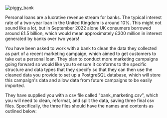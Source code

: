 ![piggy_bank](https://github.com/aaggi/cleaning_bank_data/assets/159773825/2795646a-ce19-4ee9-be47-4d4b3cdd8d65)

Personal loans are a lucrative revenue stream for banks. The typical interest rate of a two-year loan in the United Kingdom is around 10%. This might not sound like a lot, but in September 2022 alone UK consumers borrowed around £1.5 billion, which would mean approximately £300 million in interest generated by banks over two years!

You have been asked to work with a bank to clean the data they collected as part of a recent marketing campaign, which aimed to get customers to take out a personal loan. They plan to conduct more marketing campaigns going forward so would like you to ensure it conforms to the specific structure and data types that they specify so that they can then use the cleaned data you provide to set up a PostgreSQL database, which will store this campaign's data and allow data from future campaigns to be easily imported.

They have supplied you with a csv file called "bank_marketing.csv", which you will need to clean, reformat, and split the data, saving three final csv files. Specifically, the three files should have the names and contents as outlined below:
